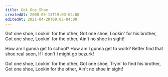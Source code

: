 ```yaml
---
title: Got_One_Shoe
createdAt: 2008-05-13T19:03-04:00
editedAt: 2021-04-20T09:02-04:00
---
```


Got one shoe,
Lookin' for the other,
Got one shoe,
Lookin' for his brother,
Got one shoe,
Lookin' for the other,
Ain't no shoe in sight!

How am I gunna get to school?
How am I gunna get to work?
Better find that shoe real soon,
If I don't I might go bezurk!

Got one shoe,
Lookin' for the other,
Got one shoe,
Tryin' to find his brother,
Got one shoe,
Lookin for the other,
Ain't no shoe in sight!

